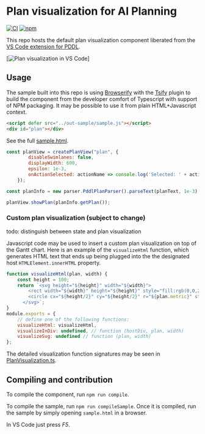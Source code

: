 # Plan visualization for AI Planning

[![CI](https://github.com/jan-dolejsi/pddl-gantt/workflows/Build/badge.svg)](https://github.com/jan-dolejsi/pddl-gantt/actions?query=workflow%3ABuild)
[![npm](https://img.shields.io/npm/v/pddl-gantt)](https://www.npmjs.com/package/pddl-gantt)

This repo hosts the default plan visualization component liberated from the [VS Code extension for PDDL](https://marketplace.visualstudio.com/items?itemName=jan-dolejsi.pddl).

[![Plan visualization in VS Code](https://raw.githubusercontent.com/wiki/jan-dolejsi/vscode-pddl/img/PDDL_plan.gif)]

## Usage

The sample built into this repo is using [Browserify](http://browserify.org/) with the [Tsify](https://github.com/TypeStrong/tsify) plugin to build the component from the developer comfort of Typescript with support of NPM packaging. It may be possible to use it from plain HTML+Javascript context.

```html
<script defer src="../out-sample/sample.js"></script>
<div id="plan"></div>
```

See the full [sample.html](sample/sample.html).

```javascript
const planView = createPlanView("plan", {
        disableSwimlanes: false, 
        displayWidth: 600, 
        epsilon: 1e-3,
        onActionSelected: actionName => console.log('Selected: ' + actionName)
    });

const planInfo = new parser.PddlPlanParser().parseText(planText, 1e-3);

planView.showPlan(planInfo.getPlan());
```

### Custom plan visualization (subject to change)

todo: distinguish between state and plan visualization

Javascript code may be used to insert a custom plan visualization on top
of the Gantt chart. Here is an example of the `visualizeHtml` function,
which generates HTML text that ends up being plugged into the the designated
host `HTMLElement.innerHTML` property.

```javascript
function visualizeHtml(plan, width) {
    const height = 100;
    return `<svg height="${height}" width="${width}">
        <rect width="${width}" height="${height}" style="fill:rgb(0,0,255);stroke-width:3;stroke:rgb(0,0,0)" />
        <circle cx="${height/2}" cy="${height/2}" r="${plan.metric}" stroke="black" stroke-width="3" fill="red" />
      </svg>`;
}
module.exports = {
    // define one of the following functions:
    visualizeHtml: visualizeHtml, 
    visualizeInDiv: undefined, // function (hostDiv, plan, width)
    visualizeSvg: undefined // function (plan, width)
};
```

The detailed visualization function signatures may be seen in [PlanVisualization.ts](src\PlanVisualization.ts).

## Compiling and contribution

To compile the component, run `npm run compile`.

To compile the sample, run `npm run compileSample`. Once it is compiled, run the sample by simply opening `sample.html` in a browser.

In VS Code just press _F5_.
